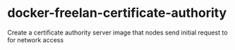 docker-freelan-certificate-authority
====================================

Create a certificate authority server image that nodes send initial request to for network access
